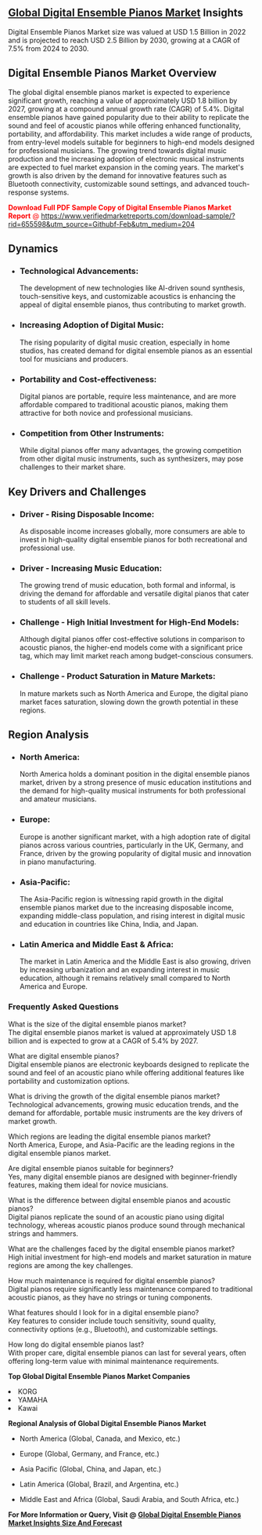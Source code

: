 <h2><a href="https://www.verifiedmarketreports.com/download-sample/?rid=655598&amp;utm_source=Githubf&amp;utm_medium=204" target="_blank">Global Digital Ensemble Pianos Market</a> Insights</h2><p>Digital Ensemble Pianos Market size was valued at USD 1.5 Billion in 2022 and is projected to reach USD 2.5 Billion by 2030, growing at a CAGR of 7.5% from 2024 to 2030.</p><p> <h2>Digital Ensemble Pianos Market Overview</h2> <p>The global digital ensemble pianos market is expected to experience significant growth, reaching a value of approximately USD 1.8 billion by 2027, growing at a compound annual growth rate (CAGR) of 5.4%. Digital ensemble pianos have gained popularity due to their ability to replicate the sound and feel of acoustic pianos while offering enhanced functionality, portability, and affordability. This market includes a wide range of products, from entry-level models suitable for beginners to high-end models designed for professional musicians. The growing trend towards digital music production and the increasing adoption of electronic musical instruments are expected to fuel market expansion in the coming years. The market's growth is also driven by the demand for innovative features such as Bluetooth connectivity, customizable sound settings, and advanced touch-response systems. <p><span class=""><span style="color: #ff0000;"><strong>Download Full PDF Sample Copy of Digital Ensemble Pianos Market Report</strong> @ </span><a href="https://www.verifiedmarketreports.com/download-sample/?rid=655598&amp;utm_source=Githubf-Feb&amp;utm_medium=204" target="_blank">https://www.verifiedmarketreports.com/download-sample/?rid=655598&amp;utm_source=Githubf-Feb&amp;utm_medium=204</a></span></p></p> <h2>Dynamics</h2> <ul> <li><h3>Technological Advancements:</h3> The development of new technologies like AI-driven sound synthesis, touch-sensitive keys, and customizable acoustics is enhancing the appeal of digital ensemble pianos, thus contributing to market growth.</li> <li><h3>Increasing Adoption of Digital Music:</h3> The rising popularity of digital music creation, especially in home studios, has created demand for digital ensemble pianos as an essential tool for musicians and producers.</li> <li><h3>Portability and Cost-effectiveness:</h3> Digital pianos are portable, require less maintenance, and are more affordable compared to traditional acoustic pianos, making them attractive for both novice and professional musicians.</li> <li><h3>Competition from Other Instruments:</h3> While digital pianos offer many advantages, the growing competition from other digital music instruments, such as synthesizers, may pose challenges to their market share.</li> </ul> <h2>Key Drivers and Challenges</h2> <ul> <li><h3>Driver - Rising Disposable Income:</h3> As disposable income increases globally, more consumers are able to invest in high-quality digital ensemble pianos for both recreational and professional use.</li> <li><h3>Driver - Increasing Music Education:</h3> The growing trend of music education, both formal and informal, is driving the demand for affordable and versatile digital pianos that cater to students of all skill levels.</li> <li><h3>Challenge - High Initial Investment for High-End Models:</h3> Although digital pianos offer cost-effective solutions in comparison to acoustic pianos, the higher-end models come with a significant price tag, which may limit market reach among budget-conscious consumers.</li> <li><h3>Challenge - Product Saturation in Mature Markets:</h3> In mature markets such as North America and Europe, the digital piano market faces saturation, slowing down the growth potential in these regions.</li> </ul> <h2>Region Analysis</h2> <ul> <li><h3>North America:</h3> North America holds a dominant position in the digital ensemble pianos market, driven by a strong presence of music education institutions and the demand for high-quality musical instruments for both professional and amateur musicians.</li> <li><h3>Europe:</h3> Europe is another significant market, with a high adoption rate of digital pianos across various countries, particularly in the UK, Germany, and France, driven by the growing popularity of digital music and innovation in piano manufacturing.</li> <li><h3>Asia-Pacific:</h3> The Asia-Pacific region is witnessing rapid growth in the digital ensemble pianos market due to the increasing disposable income, expanding middle-class population, and rising interest in digital music and education in countries like China, India, and Japan.</li> <li><h3>Latin America and Middle East & Africa:</h3> The market in Latin America and the Middle East is also growing, driven by increasing urbanization and an expanding interest in music education, although it remains relatively small compared to North America and Europe.</li> </ul> <h3>Frequently Asked Questions</h3> <p>What is the size of the digital ensemble pianos market? <br> The digital ensemble pianos market is valued at approximately USD 1.8 billion and is expected to grow at a CAGR of 5.4% by 2027.</p> <p>What are digital ensemble pianos? <br> Digital ensemble pianos are electronic keyboards designed to replicate the sound and feel of an acoustic piano while offering additional features like portability and customization options.</p> <p>What is driving the growth of the digital ensemble pianos market? <br> Technological advancements, growing music education trends, and the demand for affordable, portable music instruments are the key drivers of market growth.</p> <p>Which regions are leading the digital ensemble pianos market? <br> North America, Europe, and Asia-Pacific are the leading regions in the digital ensemble pianos market.</p> <p>Are digital ensemble pianos suitable for beginners? <br> Yes, many digital ensemble pianos are designed with beginner-friendly features, making them ideal for novice musicians.</p> <p>What is the difference between digital ensemble pianos and acoustic pianos? <br> Digital pianos replicate the sound of an acoustic piano using digital technology, whereas acoustic pianos produce sound through mechanical strings and hammers.</p> <p>What are the challenges faced by the digital ensemble pianos market? <br> High initial investment for high-end models and market saturation in mature regions are among the key challenges.</p> <p>How much maintenance is required for digital ensemble pianos? <br> Digital pianos require significantly less maintenance compared to traditional acoustic pianos, as they have no strings or tuning components.</p> <p>What features should I look for in a digital ensemble piano? <br> Key features to consider include touch sensitivity, sound quality, connectivity options (e.g., Bluetooth), and customizable settings.</p> <p>How long do digital ensemble pianos last? <br> With proper care, digital ensemble pianos can last for several years, often offering long-term value with minimal maintenance requirements.</p> </p><p><strong>Top Global Digital Ensemble Pianos Market Companies</strong></p><div data-test-id=""><p><li>KORG</li><li> YAMAHA</li><li> Kawai</li></p><div><strong>Regional Analysis of&nbsp;Global Digital Ensemble Pianos Market</strong></div><ul><li dir="ltr"><p dir="ltr">North America&nbsp;(Global, Canada, and Mexico, etc.)</p></li><li dir="ltr"><p dir="ltr">Europe (Global, Germany, and France, etc.)</p></li><li dir="ltr"><p dir="ltr">Asia Pacific&nbsp;(Global, China, and Japan, etc.)</p></li><li dir="ltr"><p dir="ltr">Latin America&nbsp;(Global, Brazil, and Argentina, etc.)</p></li><li dir="ltr">Middle East and Africa&nbsp;(Global, Saudi Arabia, and South Africa, etc.)</li></ul><p><strong>For More Information or Query, Visit @&nbsp;</strong><strong><a href="https://www.verifiedmarketreports.com/product/digital-ensemble-pianos-market/?utm_source=Githubf&amp;utm_medium=204" target="_blank">Global Digital Ensemble Pianos Market Insights Size And Forecast</a></strong></p></div>
